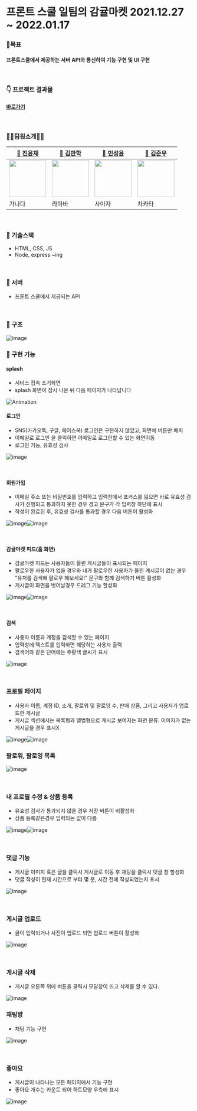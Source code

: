 # 프론트 스쿨 일팀의 감귤마켓 2021.12.27 ~ 2022.01.17
### 🎉목표
#### 프론트스쿨에서 제공하는 서버 API와 통신하여 기능 구현 및 UI 구현
<br>

### 👇 프로젝트 결과물
#### [바로가기](https://jinyun3075.github.io/gamgyulmarket/)
<br>

### 👩‍💻팀원소개👨‍💻

| [🍔 진윤재](https://github.com/jinyun3075)                                                                                  | [🍨 김만학](https://github.com/manaks)                                                                                  | [🍜 민성윤](https://github.com/SeongYoonMin)                                                                         | [🍣 김준우](https://github.com/ZERO2ONE23581)                                                                                  |
| ----------------------------------------------------------------------------------------------------------------------------- | ------------------------------------------------------------------------------------------------------------------------------- | ----------------------------------------------------------------------------------------------------------------------------- | ----------------------------------------------------------------------------------------------------------------------------- |
| <img src="https://user-images.githubusercontent.com/64072136/149876386-7a39418a-90f5-430f-905c-da0a068b2b01.png" width="100"/> | <img src="https://avatars.githubusercontent.com/u/45092095?v=4" width="100"/> | <img src="https://avatars.githubusercontent.com/u/44321712?v=4" width="100"/> | <img src="https://avatars.githubusercontent.com/u/92930171?v=4" width="100"/> | <img src="https://avatars.githubusercontent.com/u/93367589?v=4" width="100"/> |
| 가나다                                                                                                                    | 라마바                                                                                                                       | 사아자                                                                                                                  | 차카타                                                                                                                |
<br>

### 📌 기술스택
- HTML, CSS, JS
- Node, express ~ing
<br>

### 📌 서버
- 프론트 스쿨에서 제공되는 API
<br>

### 📌 구조
![image](https://user-images.githubusercontent.com/64072136/149900252-728e0926-bfd5-4611-843a-b5c96714b3f8.png)
<br>

### 📌 구현 기능

#### splash
- 서비스 접속 초기화면
- splash 화면이 잠시 나온 뒤 다음 페이지가 나타납니다

![Animation](https://user-images.githubusercontent.com/64072136/149899962-9438d593-845a-4e02-bcf1-70e236705171.gif)



#### 로그인
- SNS(카카오톡, 구글, 페이스북) 로그인은 구현하지 않았고, 화면에 버튼만 배치
- 이메일로 로그인 을 클릭하면 이메일로 로그인할 수 있는 화면이동
- 로그인 기능, 유효성 검사

![image](https://user-images.githubusercontent.com/64072136/149901877-5bc87bf8-04c1-4eb2-8b65-0ce4a2e7b055.png)

<br>

#### 회원가입
- 이메일 주소 또는 비밀번호를 입력하고 입력창에서 포커스를 잃으면 바로 유효성 검사가 진행되고 통과하지 못한 경우 경고 문구가 각 입력창 하단에 표시
- 작성이 완료된 후, 유효성 검사를 통과할 경우 다음 버튼이 활성화

![image](https://user-images.githubusercontent.com/64072136/149902124-2c6f4e75-f1bb-40f3-a8bf-ead70c885ccc.png)![image](https://user-images.githubusercontent.com/64072136/149902361-1002a5bc-afca-4408-8e06-012af695d149.png)

<br>

#### 감귤마켓 피드(홈 화면)
- 감귤마켓 피드는 사용자들이 올린 게시글들이 표시되는 페이지
- 팔로우한 사용자가 없을 경우와 내가 팔로우한 사용자가 올린 게시글이 없는 경우 "유저를 검색해 팔로우 해보세요!" 문구와 함께 검색하기 버튼 활성화
- 게시글이 화면을 벗어날경우 드레그 기능 할성화

![image](https://user-images.githubusercontent.com/64072136/149900607-b5321ab5-19d2-4ba7-8cf2-cda95ff3b47e.png)![image](https://user-images.githubusercontent.com/64072136/149901065-7938e171-092b-422f-b500-257b466c6642.png)

<br>

#### 검색
- 사용자 이름과 계정을 검색할 수 있는 페이지
- 입력창에 텍스트를 입력하면 해당하는 사용자 출력
- 검색어와 같은 단어에는 주황색 글씨가 표시

![image](https://user-images.githubusercontent.com/64072136/149902635-6c9d0590-9879-42d6-a605-5e94c249aadc.png)

<br>

### 프로필 페이지
- 사용자 이름, 계정 ID, 소개, 팔로워 및 팔로잉 수, 판매 상품, 그리고 사용자가 업로드한 게시글 
- 게시글 섹션에서는 목록형과 앨범형으로 게시글 보여지는 화면 분류. 이미지가 없는 게시글을 경우 표시X

![image](https://user-images.githubusercontent.com/64072136/149903791-65847d5a-2063-4d77-a8b1-3e916a0f677f.png)![image](https://user-images.githubusercontent.com/64072136/149904703-78b5d169-92a9-4626-8c3a-f5c260c20d36.png)
<br>

### 팔로워, 팔로잉 목록
![image](https://user-images.githubusercontent.com/64072136/149905285-bce9fb41-321f-409d-9034-499b341c6ccd.png)

<br>

### 내 프로필 수정 & 상품 등록
- 유효성 검사가 통과되지 않을 경우 저장 버튼이 비활성화
- 상품 등록같은경우 입력되는 값이 다름

![image](https://user-images.githubusercontent.com/64072136/149906393-0a25ffb6-b4fc-4393-8940-cf11a7adad1c.png)![image](https://user-images.githubusercontent.com/64072136/149906670-6fec0284-583b-41dc-9f8a-e410fea1c578.png)

<br>

### 댓글 기능
- 게시글 이미지 혹은 글을 클릭시 게시글로 이동 후 채팅을 클릭시 댓글 창 할성화
- 댓글 작성이 현재 시간으로 부터 몇 분, 시간 전에 작성되었는지 표시

![image](https://user-images.githubusercontent.com/64072136/149907957-adfbc764-b2bd-4231-8d62-8888db37cb61.png)

<br>

### 게시글 업로드
- 글이 입력되거나 사진이 업로드 되면 업로드 버튼이 활성화

![image](https://user-images.githubusercontent.com/64072136/149909046-717229fc-5e15-4672-be54-61019582663d.png)

<br>

### 게시글 삭제
- 게시글 오른쪽 위에 버튼을 클릭시 모달창이 뜨고 삭제를 할 수 있다.

![image](https://user-images.githubusercontent.com/64072136/149910484-ef136785-ce92-4bf7-ab69-64a895e4b597.png)

### 채팅방
- 채팅 기능 구현

![image](https://user-images.githubusercontent.com/64072136/149909681-475d1dc4-087e-4b9a-b2e3-4e20f4eb064e.png)

<br>

### 좋아요 
- 게시글이 나타나는 모든 페이지에서 기능 구현
- 좋아요 개수는 카운트 되어 하트모양 우측에 표시

![image](https://user-images.githubusercontent.com/64072136/149910212-011d66a5-ed44-4692-8f12-ffef1162c321.png)
